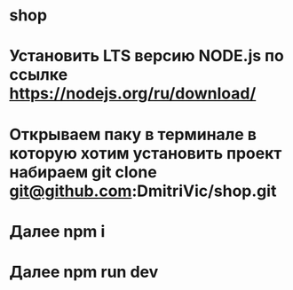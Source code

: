 # shop
# Установить LTS версию NODE.js по ссылке   https://nodejs.org/ru/download/
# Открываем паку в терминале в которую хотим установить проект набираем   git clone git@github.com:DmitriVic/shop.git
# Далее   npm i
# Далее   npm run dev
